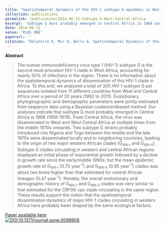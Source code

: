 ```yaml
---
title: "Spatiotemporal dynamics of the HIV-1 subtype G epidemic in West and Central Africa"
collection: publications
permalink: /publication/2014-06-11-Subtype-G-West-Central-Africa
excerpt: 'Subtype G most probably emerged in Central Africa in 1968 and from there it disseminated to West and West Central Africa at multiple times from the middle 1970s onwards.'
date: 2014-06-11
venue: 'PLOS ONE'
paperurl: ''
citation: 'Delatorre E, Mir D, Bello G. Spatiotemporal Dynamics of the HIV-1 Subtype G Epidemic in West and Central Africa. <i>PLoS One</i>. 2014 Jun 11;9(6):e98908. '
---
```


**Abstract**

>The human immunodeficiency virus type 1 (HIV-1) subtype G is the second most prevalent HIV-1 clade in West Africa, accounting for nearly 30% of infections in the region. There is no information about the spatiotemporal dynamics of dissemination of this HIV-1 clade in Africa. To this end, we analyzed a total of 305 HIV-1 subtype G pol sequences isolated from 11 different countries from West and Central Africa over a period of 20 years (1992 to 2011). Evolutionary, phylogeographic and demographic parameters were jointly estimated from sequence data using a Bayesian coalescentbased method. Our analyses indicate that subtype G most probably emerged in Central Africa in 1968 (1956-1976). From Central Africa, the virus was disseminated to West and West Central Africa at multiple times from the middle 1970s onwards. Two subtype G strains probably introduced into Nigeria and Togo between the middle and the late 1970s were disseminated locally and to neighboring countries, leading to the origin of two major western African clades (G<sub>WA-I</sub> and G<sub>WA-II</sub>). Subtype G clades circulating in western and central African regions displayed an initial phase of exponential growth followed by a decline in growth rate since the early/middle 1990s; but the mean epidemic growth rate of G<sub>WA-I</sub> (0.75 year<sup>-1</sup>) and G<sub>WA-II</sub> (0.95 year<sup>-1</sup>) clades was about two times higher than that estimated for central African lineages (0.47 year<sup>-1</sup>). Notably, the overall evolutionary and demographic history of G<sub>WA-I</sub> and G<sub>WA-II</sub> clades was very similar to that estimated for the CRF06-cpx clade circulating in the same region. These results support the notion that the spatiotemporal dissemination dynamics of major HIV-1 clades circulating in western Africa have probably been shaped by the same ecological factors.

[Paper available here](http://dx.plos.org/10.1371/journal.pone.0098908)<br>
[![DOI:10.1371/journal.pone.0098908](https://zenodo.org/badge/DOI/10.1371/journal.pone.0098908.svg)](https://doi.org/10.1371/journal.pone.0098908)
